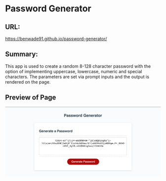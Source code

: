 # Password Generator

## URL:
https://benwade91.github.io/password-generator/

## Summary: 
This app is used to create a random 8-128 character password with the option of
implementing uppercase, lowercase, numeric and special characters. The parameters
are set via prompt inputs and the output is rendered on the page.

## Preview of Page
![alt text](./images/screenShot.png?raw=true)
